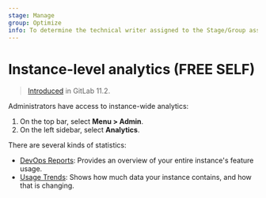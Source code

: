 ```yaml
---
stage: Manage
group: Optimize
info: To determine the technical writer assigned to the Stage/Group associated with this page, see https://about.gitlab.com/handbook/engineering/ux/technical-writing/#assignments
---
```


# Instance-level analytics **(FREE SELF)**

> [Introduced](https://gitlab.com/gitlab-org/gitlab-foss/-/issues/41416) in GitLab 11.2.

Administrators have access to instance-wide analytics:

1. On the top bar, select **Menu > Admin**.
1. On the left sidebar, select **Analytics**.

There are several kinds of statistics:

- [DevOps Reports](dev_ops_reports.md): Provides an overview of your entire instance's feature usage.
- [Usage Trends](usage_trends.md): Shows how much data your instance contains, and how that is changing.
